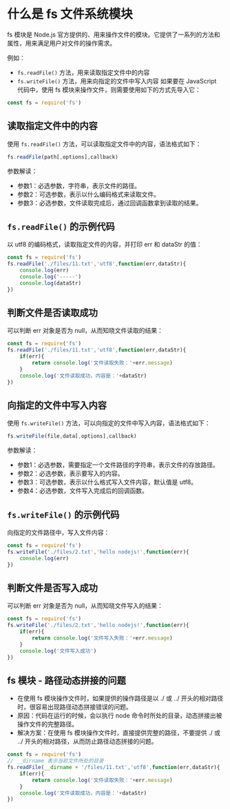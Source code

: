 # 什么是 fs 文件系统模块
fs 模块是 Node.js 官方提供的、用来操作文件的模块。它提供了一系列的方法和属性，用来满足用户对文件的操作需求。

例如：
- `fs.readFile()` 方法，用来读取指定文件中的内容
- `fs.writeFile()` 方法，用来向指定的文件中写入内容
如果要在 JavaScript 代码中，使用 fs 模块来操作文件，则需要使用如下的方式先导入它：
```js
const fs = require('fs')
```
## 读取指定文件中的内容
使用 `fs.readFile()` 方法，可以读取指定文件中的内容，语法格式如下：
```js
fs.readFile(path[,options],callback)
```
参数解读：
- 参数1：必选参数，字符串，表示文件的路径。
- 参数2：可选参数，表示以什么编码格式来读取文件。
- 参数3：必选参数，文件读取完成后，通过回调函数拿到读取的结果。
## `fs.readFile()` 的示例代码
以 utf8 的编码格式，读取指定文件的内容，并打印 err 和 dataStr 的值：
```js
const fs = require('fs')
fs.readFile('./files/11.txt','utf8',function(err,dataStr){
    console.log(err)
    console.log('-----')
    console.log(dataStr)
})
```
## 判断文件是否读取成功
可以判断 err 对象是否为 null，从而知晓文件读取的结果：
```js
const fs = require('fs')
fs.readFile('./files/11.txt','utf8',function(err,dataStr){
    if(err){
        return console.log('文件读取失败：'+err.message)
    }
    console.log('文件读取成功，内容是：'+dataStr)
})
```
## 向指定的文件中写入内容
使用 `fs.writeFile()` 方法，可以向指定的文件中写入内容，语法格式如下：
```js
fs.writeFile(file,data[,options],callback)
```
参数解读：
- 参数1：必选参数，需要指定一个文件路径的字符串，表示文件的存放路径。
- 参数2：必选参数，表示要写入的内容。
- 参数3：可选参数，表示以什么格式写入文件内容，默认值是 utf8。
- 参数4：必选参数，文件写入完成后的回调函数。
## `fs.writeFile()` 的示例代码
向指定的文件路径中，写入文件内容：
```js
const fs = require('fs')
fs.writeFile('./files/2.txt','hello nodejs!',function(err){
    console.log(err)
})
```
## 判断文件是否写入成功
可以判断 err 对象是否为 null，从而知晓文件写入的结果：
```js
const fs = require('fs')
fs.writeFile('./files/2.txt','hello nodejs!',function(err){
    if(err){
        return console.log('文件写入失败：'+err.message)
    }
    console.log('文件写入成功')
})
```
## fs 模块 - 路径动态拼接的问题
- 在使用 fs 模块操作文件时，如果提供的操作路径是以 ./ 或 ../ 开头的相对路径时，很容易出现路径动态拼接错误的问题。
- 原因：代码在运行的时候，会以执行 node 命令时所处的目录，动态拼接出被操作文件的完整路径。
- 解决方案：在使用 fs 模块操作文件时，直接提供完整的路径，不要提供 ./ 或 ../ 开头的相对路径，从而防止路径动态拼接的问题。
```js
const fs = require('fs')
// __dirname 表示当前文件所处的目录
fs.readFile(__dirname + '/files/11.txt','utf8',function(err,dataStr){
    if(err){
        return console.log('文件读取失败：'+err.message)
    }
    console.log('文件读取成功，内容是：'+dataStr)
})
```